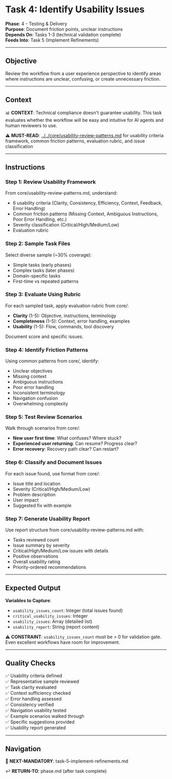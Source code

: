 # Task 4: Identify Usability Issues

**Phase**: 4 - Testing & Delivery  
**Purpose**: Document friction points, unclear instructions  
**Depends On**: Tasks 1-3 (technical validation complete)  
**Feeds Into**: Task 5 (Implement Refinements)

---

## Objective

Review the workflow from a user experience perspective to identify areas where instructions are unclear, confusing, or create unnecessary friction.

---

## Context

📊 **CONTEXT**: Technical compliance doesn't guarantee usability. This task evaluates whether the workflow will be easy and intuitive for AI agents and human reviewers to use.

⚠️ **MUST-READ**: [../../core/usability-review-patterns.md](../../core/usability-review-patterns.md) for usability criteria framework, common friction patterns, evaluation rubric, and issue classification

---

## Instructions

### Step 1: Review Usability Framework

From core/usability-review-patterns.md, understand:
- 6 usability criteria (Clarity, Consistency, Efficiency, Context, Feedback, Error Handling)
- Common friction patterns (Missing Context, Ambiguous Instructions, Poor Error Handling, etc.)
- Severity classification (Critical/High/Medium/Low)
- Evaluation rubric

### Step 2: Sample Task Files

Select diverse sample (~30% coverage):
- Simple tasks (early phases)
- Complex tasks (later phases)
- Domain-specific tasks
- First-time vs repeated patterns

### Step 3: Evaluate Using Rubric

For each sampled task, apply evaluation rubric from core/:
- **Clarity** (1-5): Objective, instructions, terminology
- **Completeness** (1-5): Context, error handling, examples
- **Usability** (1-5): Flow, commands, tool discovery

Document score and specific issues.

### Step 4: Identify Friction Patterns

Using common patterns from core/, identify:
- Unclear objectives
- Missing context
- Ambiguous instructions
- Poor error handling
- Inconsistent terminology
- Navigation confusion
- Overwhelming complexity

### Step 5: Test Review Scenarios

Walk through scenarios from core/:
- **New user first time**: What confuses? Where stuck?
- **Experienced user returning**: Can resume? Progress clear?
- **Error recovery**: Recovery path clear? Can restart?

### Step 6: Classify and Document Issues

For each issue found, use format from core/:
- Issue title and location
- Severity (Critical/High/Medium/Low)
- Problem description
- User impact
- Suggested fix with example

### Step 7: Generate Usability Report

Use report structure from core/usability-review-patterns.md with:
- Tasks reviewed count
- Issue summary by severity
- Critical/High/Medium/Low issues with details
- Positive observations
- Overall usability rating
- Priority-ordered recommendations

---

## Expected Output

**Variables to Capture**:
- `usability_issues_count`: Integer (total issues found)
- `critical_usability_issues`: Integer
- `usability_issues`: Array (detailed list)
- `usability_report`: String (report content)

⚠️ **CONSTRAINT**: `usability_issues_count` must be > 0 for validation gate. Even excellent workflows have room for improvement.

---

## Quality Checks

✅ Usability criteria defined  
✅ Representative sample reviewed  
✅ Task clarity evaluated  
✅ Context sufficiency checked  
✅ Error handling assessed  
✅ Consistency verified  
✅ Navigation usability tested  
✅ Example scenarios walked through  
✅ Specific suggestions provided  
✅ Usability report generated

---

## Navigation

🎯 **NEXT-MANDATORY**: task-5-implement-refinements.md

↩️ **RETURN-TO**: phase.md (after task complete)

